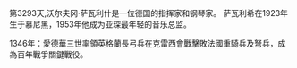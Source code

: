 第3293天,沃尔夫冈·萨瓦利什是一位德国的指挥家和钢琴家。 萨瓦利希在1923年生于慕尼黑，1953年他成为亚琛最年轻的音乐总监。

1346年：愛德華三世率領英格蘭長弓兵在克雷西會戰擊敗法國重騎兵及弩兵，成為百年戰爭關鍵戰役。